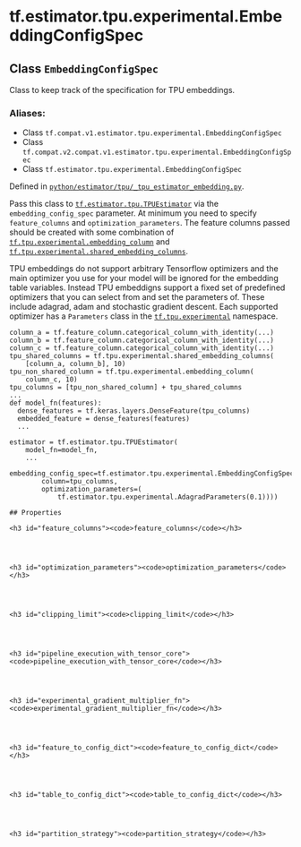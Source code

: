 <div itemscope itemtype="http://developers.google.com/ReferenceObject">
<meta itemprop="name" content="tf.estimator.tpu.experimental.EmbeddingConfigSpec" />
<meta itemprop="path" content="Stable" />
<meta itemprop="property" content="feature_columns"/>
<meta itemprop="property" content="optimization_parameters"/>
<meta itemprop="property" content="clipping_limit"/>
<meta itemprop="property" content="pipeline_execution_with_tensor_core"/>
<meta itemprop="property" content="experimental_gradient_multiplier_fn"/>
<meta itemprop="property" content="feature_to_config_dict"/>
<meta itemprop="property" content="table_to_config_dict"/>
<meta itemprop="property" content="partition_strategy"/>
</div>

# tf.estimator.tpu.experimental.EmbeddingConfigSpec

## Class `EmbeddingConfigSpec`

Class to keep track of the specification for TPU embeddings.



### Aliases:

* Class `tf.compat.v1.estimator.tpu.experimental.EmbeddingConfigSpec`
* Class `tf.compat.v2.compat.v1.estimator.tpu.experimental.EmbeddingConfigSpec`
* Class `tf.estimator.tpu.experimental.EmbeddingConfigSpec`



Defined in [`python/estimator/tpu/_tpu_estimator_embedding.py`](https://github.com/tensorflow/estimator/tree/master/tensorflow_estimator/python/estimator/tpu/_tpu_estimator_embedding.py).

<!-- Placeholder for "Used in" -->

Pass this class to <a href="../../../../tf/estimator/tpu/TPUEstimator.md"><code>tf.estimator.tpu.TPUEstimator</code></a> via the
`embedding_config_spec` parameter. At minimum you need to specify
`feature_columns` and `optimization_parameters`. The feature columns passed
should be created with some combination of
<a href="../../../../tf/tpu/experimental/embedding_column.md"><code>tf.tpu.experimental.embedding_column</code></a> and
<a href="../../../../tf/tpu/experimental/shared_embedding_columns.md"><code>tf.tpu.experimental.shared_embedding_columns</code></a>.

TPU embeddings do not support arbitrary Tensorflow optimizers and the
main optimizer you use for your model will be ignored for the embedding table
variables. Instead TPU embeddigns support a fixed set of predefined optimizers
that you can select from and set the parameters of. These include adagrad,
adam and stochastic gradient descent. Each supported optimizer has a
`Parameters` class in the <a href="../../../../tf/tpu/experimental.md"><code>tf.tpu.experimental</code></a> namespace.

```
column_a = tf.feature_column.categorical_column_with_identity(...)
column_b = tf.feature_column.categorical_column_with_identity(...)
column_c = tf.feature_column.categorical_column_with_identity(...)
tpu_shared_columns = tf.tpu.experimental.shared_embedding_columns(
    [column_a, column_b], 10)
tpu_non_shared_column = tf.tpu.experimental.embedding_column(
    column_c, 10)
tpu_columns = [tpu_non_shared_column] + tpu_shared_columns
...
def model_fn(features):
  dense_features = tf.keras.layers.DenseFeature(tpu_columns)
  embedded_feature = dense_features(features)
  ...

estimator = tf.estimator.tpu.TPUEstimator(
    model_fn=model_fn,
    ...
    embedding_config_spec=tf.estimator.tpu.experimental.EmbeddingConfigSpec(
        column=tpu_columns,
        optimization_parameters=(
            tf.estimator.tpu.experimental.AdagradParameters(0.1))))

## Properties

<h3 id="feature_columns"><code>feature_columns</code></h3>




<h3 id="optimization_parameters"><code>optimization_parameters</code></h3>




<h3 id="clipping_limit"><code>clipping_limit</code></h3>




<h3 id="pipeline_execution_with_tensor_core"><code>pipeline_execution_with_tensor_core</code></h3>




<h3 id="experimental_gradient_multiplier_fn"><code>experimental_gradient_multiplier_fn</code></h3>




<h3 id="feature_to_config_dict"><code>feature_to_config_dict</code></h3>




<h3 id="table_to_config_dict"><code>table_to_config_dict</code></h3>




<h3 id="partition_strategy"><code>partition_strategy</code></h3>






